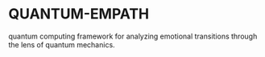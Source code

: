 # QUANTUM-EMPATH
quantum computing framework for analyzing emotional transitions through the lens of quantum mechanics.
